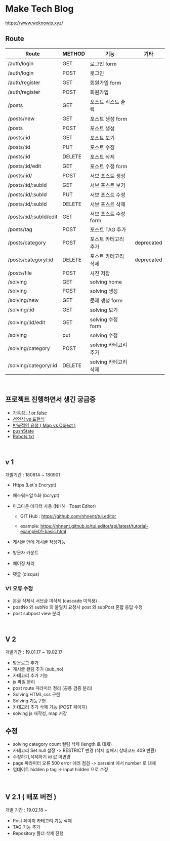 # Make Tech Blog

https://www.weknowjs.xyz/

## Route

| Route                  | METHOD | 기능                  | 기타       |
| ---------------------- | ------ | --------------------- | ---------- |
| /auth/login            | GET    | 로그인 form           |            |
| /auth/login            | POST   | 로그인                |            |
| /auth/register         | GET    | 회원가입 form         |            |
| /auth/register         | POST   | 회원가입              |            |
| /posts                 | GET    | 포스트 리스트 출력    |            |
| /posts/new             | GET    | 포스트 생성 form      |            |
| /posts                 | POST   | 포스트 생성           |            |
| /posts/:id             | GET    | 포스트 보기           |            |
| /posts/:id             | PUT    | 포스트 수정           |            |
| /posts/:id             | DELETE | 포스트 삭제           |            |
| /posts/:id/edit        | GET    | 포스트 수정 form      |            |
| /posts/:id/            | POST   | 서브 포스트 생성      |            |
| /posts/:id/:subId      | GET    | 서브 포스트 보기      |            |
| /posts/:id/:subId      | PUT    | 서브 포스트 수정      |            |
| /posts/:id/:subId      | DELETE | 서브 포스트 삭제      |            |
| /posts/:id/:subId/edit | GET    | 서브 포스트 수정 form |            |
| /posts/tag             | POST   | 포스트 TAG 추가       |            |
| /posts/category        | POST   | 포스트 카테고리 추가  | deprecated |
| /posts/category/:id    | DELETE | 포스트 카테고리 삭제  | deprecated |
| /posts/file            | POST   | 사진 저장             |            |
| /solving               | GET    | solving home          |            |
| /solving               | POST   | solving 생성          |            |
| /solving/new           | GET    | 문제 생성 form        |            |
| /solving/:id           | GET    | solving 보기          |            |
| /solving/:id/edit      | GET    | solving 수정 form     |            |
| /solving               | put    | solving 수정          |            |
| /solving/category      | POST   | solving 카테고리 추가 |            |
| /solving/category/:id  | DELETE | solving 카테고리 삭제 |            |

<br>

## 프로젝트 진행하면서 생긴 궁금증

- [가독성 : ! or false](https://github.com/jonghwajoa/MakeBlog/blob/master/Memo/!%20or%20false.md)
- [선언식 vs 표현식](https://github.com/jonghwajoa/MakeBlog/blob/master/Memo/%EC%84%A0%EC%96%B8%EC%8B%9Dvs%ED%91%9C%ED%98%84%EC%8B%9D.md)
- [반복적인 요청 ( Map vs Object )](https://github.com/jonghwajoa/MakeBlog/blob/master/Memo/Map%20vs%20Object.md)
- [pushState](https://github.com/jonghwajoa/MakeBlog/blob/master/Memo/pushState.md)
- [Robots.txt](https://github.com/jonghwajoa/MakeBlog/blob/master/Memo/robotstxt.md)

<br>

## v 1 

개발기간 : 180814 ~ 180901

- Https (Let`s Encrypt)
- 패스워드암호화 (bcrypt)
- 마크다운 에디터 사용 (NHN - Toast Editor)

  - GIT Hub : <https://github.com/nhnent/tui.editor>

  - example: <https://nhnent.github.io/tui.editor/api/latest/tutorial-example01-basic.html>

- 게시글 안에 게시글 작성가능
- 방문자 카운트
- 페이징 처리
- 댓글 (disqus)

### V1 오류 수정

- 본글 삭제시 서브글 미삭제 (cascade 미적용)
- postNo 와 subNo 의 불일치 요청시 post 와 subPost 혼합 응답 수정
- post subpost view 분리

<br>

## V 2

개발기간 : 19.01.17 ~ 19.02.17

- 방문로그 추가
- 게시글 컬럼 추가 (sub_no)
- 카테고리 추가 기능
- js 파일 분리
- post route 파라미터 정리 (공통 검증 분리)
- Solving HTML,css 구현
- Solving 기능구현
- 카테고리 추가 삭제 기능 (POST 페이지)
- solving js 재작성, map 저장

## 수정

- solving category count 컬럼 삭제 (length 로 대체)
- 카테고리 Set null 설정 -> RESTRICT 변경 (삭제 실패시 상태코드 409 반환)
- 수정하기,삭제하기 id 값 미변경
- page 파라미터 오류 500 error 에러 점검 -> parseint 에서 number 로 대체
- 업데이트 hidden p tag -> input hidden 으로 수정

<br> 

## V 2.1 ( 배포 버전 )

개발 기간 : 19.02.18 ~

- Post 페이지 카테고리 기능 삭제
- TAG 기능 추가
- Repository 폴더 삭제 진행
